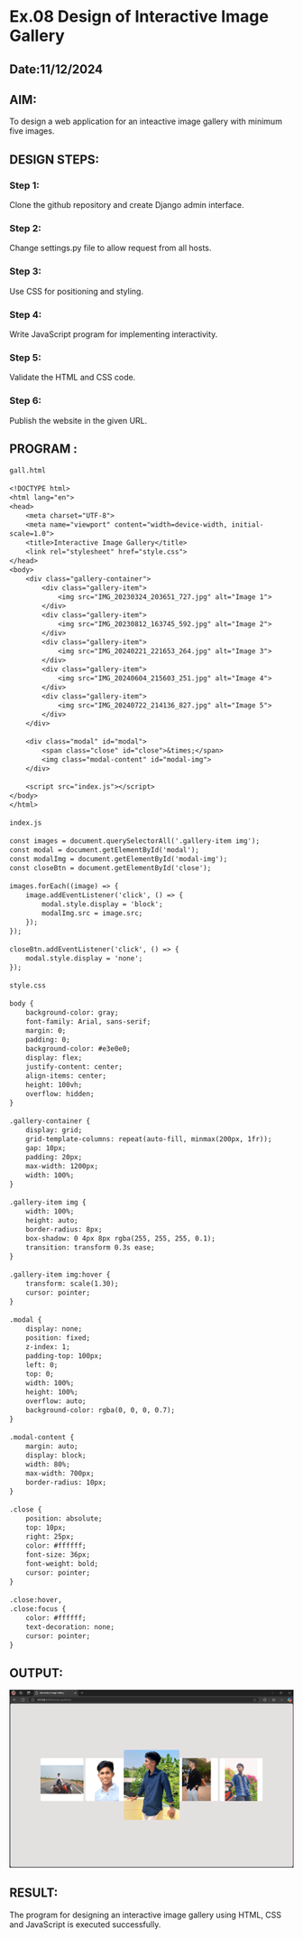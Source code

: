 # Ex.08 Design of Interactive Image Gallery
## Date:11/12/2024

## AIM:
To design a web application for an inteactive image gallery with minimum five images.

## DESIGN STEPS:

### Step 1:
Clone the github repository and create Django admin interface.

### Step 2:
Change settings.py file to allow request from all hosts.

### Step 3:
Use CSS for positioning and styling.

### Step 4:
Write JavaScript program for implementing interactivity.

### Step 5:
Validate the HTML and CSS code.

### Step 6:
Publish the website in the given URL.

## PROGRAM :
```
gall.html

<!DOCTYPE html>
<html lang="en">
<head>
    <meta charset="UTF-8">
    <meta name="viewport" content="width=device-width, initial-scale=1.0">
    <title>Interactive Image Gallery</title>
    <link rel="stylesheet" href="style.css">
</head>
<body>
    <div class="gallery-container">
        <div class="gallery-item">
            <img src="IMG_20230324_203651_727.jpg" alt="Image 1">
        </div>
        <div class="gallery-item">
            <img src="IMG_20230812_163745_592.jpg" alt="Image 2">
        </div>
        <div class="gallery-item">
            <img src="IMG_20240221_221653_264.jpg" alt="Image 3">
        </div>
        <div class="gallery-item">
            <img src="IMG_20240604_215603_251.jpg" alt="Image 4">
        </div>
        <div class="gallery-item">
            <img src="IMG_20240722_214136_827.jpg" alt="Image 5">
        </div>
    </div>

    <div class="modal" id="modal">
        <span class="close" id="close">&times;</span>
        <img class="modal-content" id="modal-img">
    </div>

    <script src="index.js"></script>
</body>
</html>

index.js

const images = document.querySelectorAll('.gallery-item img');
const modal = document.getElementById('modal');
const modalImg = document.getElementById('modal-img');
const closeBtn = document.getElementById('close');

images.forEach((image) => {
    image.addEventListener('click', () => {
        modal.style.display = 'block';
        modalImg.src = image.src; 
    });
});

closeBtn.addEventListener('click', () => {
    modal.style.display = 'none';
});

style.css

body {
    background-color: gray;
    font-family: Arial, sans-serif;
    margin: 0;
    padding: 0;
    background-color: #e3e0e0;
    display: flex;
    justify-content: center;
    align-items: center;
    height: 100vh;
    overflow: hidden;
}

.gallery-container {
    display: grid;
    grid-template-columns: repeat(auto-fill, minmax(200px, 1fr));
    gap: 10px;
    padding: 20px;
    max-width: 1200px;
    width: 100%;
}

.gallery-item img {
    width: 100%;
    height: auto;
    border-radius: 8px;
    box-shadow: 0 4px 8px rgba(255, 255, 255, 0.1);
    transition: transform 0.3s ease;
}

.gallery-item img:hover {
    transform: scale(1.30);
    cursor: pointer;
}

.modal {
    display: none;
    position: fixed;
    z-index: 1;
    padding-top: 100px;
    left: 0;
    top: 0;
    width: 100%;
    height: 100%;
    overflow: auto;
    background-color: rgba(0, 0, 0, 0.7);
}

.modal-content {
    margin: auto;
    display: block;
    width: 80%;
    max-width: 700px;
    border-radius: 10px;
}

.close {
    position: absolute;
    top: 10px;
    right: 25px;
    color: #ffffff;
    font-size: 36px;
    font-weight: bold;
    cursor: pointer;
}

.close:hover,
.close:focus {
    color: #ffffff;
    text-decoration: none;
    cursor: pointer;
}

```
## OUTPUT:
![alt text](<Screenshot 2024-12-11 141530.png>)
## RESULT:
The program for designing an interactive image gallery using HTML, CSS and JavaScript is executed successfully.
